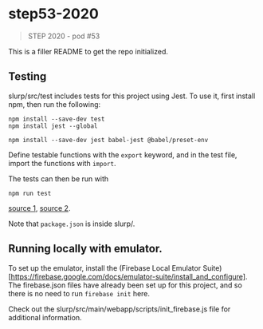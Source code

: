 # step53-2020
> STEP 2020 - pod #53

This is a filler README to get the repo initialized.

## Testing
slurp/src/test includes tests for this project using Jest. To use it,
first install npm, then run the following:

```
npm install --save-dev test
npm install jest --global

npm install --save-dev jest babel-jest @babel/preset-env
```

Define testable functions with the `export` keyword, and in the test file, import the functions with `import`.

The tests can then be run with

```
npm run test
```

[source 1](https://jestjs.io/docs/en/configuration), [source 2](https://medium.com/@saplos123456/using-es6-import-and-export-statements-for-jest-testing-in-node-js-b20c8bd9041c).

Note that `package.json` is inside slurp/.
## Running locally with emulator.

To set up the emulator, install the (Firebase Local Emulator Suite)[https://firebase.google.com/docs/emulator-suite/install_and_configure].
The firebase.json files have already been set up for this project, and so there is no need to run `firebase init` here.

Check out the slurp/src/main/webapp/scripts/init_firebase.js file for additional information.
